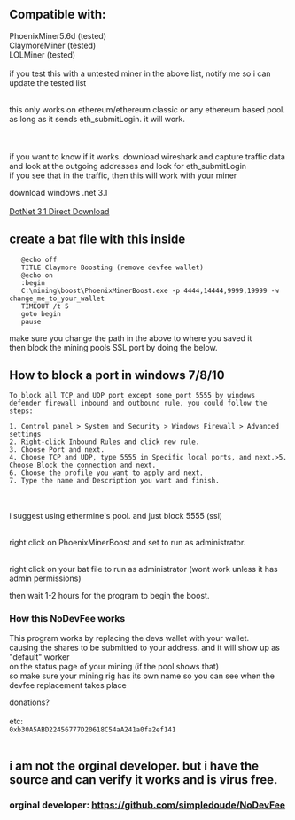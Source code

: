 ## Compatible with:</br>
PhoenixMiner5.6d (tested)</br>
ClaymoreMiner (tested)</br>
LOLMiner (tested)</br>
</br>
if you test this with a untested miner in the above list, notify me so i can update the tested list</br></br>

this only works on ethereum/ethereum classic or any ethereum based pool.</br>
as long as it sends eth_submitLogin. it will work.</br>
</br></br></br>
if you want to know if it works. download wireshark and capture traffic data</br>
and look at the outgoing addresses and look for eth_submitLogin</br>
if you see that in the traffic, then this will work with your miner</br>

download windows .net 3.1</br></br>
[DotNet 3.1 Direct Download](https://download.visualstudio.microsoft.com/download/pr/639f7cfa-84f8-48e8-b6c9-82634314e28f/8eb04e1b5f34df0c840c1bffa363c101/dotnet-sdk-3.1.100-win-x64.exe)

## create a bat file with this inside

```
   @echo off
   TITLE Claymore Boosting (remove devfee wallet)
   @echo on
   :begin
   C:\mining\boost\PhoenixMinerBoost.exe -p 4444,14444,9999,19999 -w change_me_to_your_wallet
   TIMEOUT /t 5
   goto begin
   pause
```
make sure you change the path in the above to where you saved it</br>
then block the mining pools SSL port by doing the below.</br>

## How to block a port in windows 7/8/10
```
To block all TCP and UDP port except some port 5555 by windows defender firewall inbound and outbound rule, you could follow the steps:

1. Control panel > System and Security > Windows Firewall > Advanced settings
2. Right-click Inbound Rules and click new rule.
3. Choose Port and next.
4. Choose TCP and UDP, type 5555 in Specific local ports, and next.>5. Choose Block the connection and next.
6. Choose the profile you want to apply and next.
7. Type the name and Description you want and finish.
```
</br></br>
i suggest using ethermine's pool. and just block 5555 (ssl)</br></br>

right click on PhoenixMinerBoost and set to run as administrator.</br></br>

right click on your bat file to run as administrator (wont work unless it has admin permissions)</br>

then wait 1-2 hours for the program to begin the boost.</br>

### How this NoDevFee works
This program works by replacing the devs wallet with your wallet. </br>
causing the shares to be submitted to your address. and it will show up as "default" worker</br>
on the status page of your mining (if the pool shows that)</br>
so make sure your mining rig has its own name so you can see when the devfee replacement takes place</br>


donations? </br></br>
etc: </br>
```0xb30A5ABD22456777D20618C54aA241a0fa2ef141```</br></br>

## i am not the orginal developer. but i have the source and can verify it works and is virus free.

### orginal developer: https://github.com/simpledoude/NoDevFee
